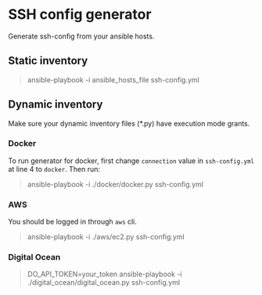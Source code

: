 # SSH config generator

Generate ssh-config from your ansible hosts.

## Static inventory

> ansible-playbook -i ansible_hosts_file ssh-config.yml

## Dynamic inventory

Make sure your dynamic inventory files (*.py) have execution mode grants.

### Docker

To run generator for docker, first change `connection` value in `ssh-config.yml` at line 4 to `docker`.
Then run:
> ansible-playbook -i ./docker/docker.py ssh-config.yml

### AWS

You should be logged in through `aws` cli.

> ansible-playbook -i ./aws/ec2.py ssh-config.yml 

### Digital Ocean

> DO_API_TOKEN=your_token ansible-playbook -i ./digital_ocean/digital_ocean.py ssh-config.yml